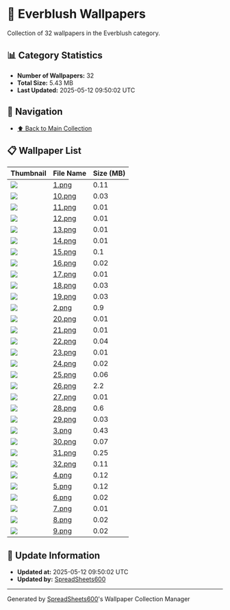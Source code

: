 # 📁 Everblush Wallpapers

Collection of 32 wallpapers in the Everblush category.

## 📊 Category Statistics
- **Number of Wallpapers:** 32
- **Total Size:** 5.43 MB
- **Last Updated:** 2025-05-12 09:50:02 UTC

## 📑 Navigation
- [⬆️ Back to Main Collection](../../README.md)

## 📋 Wallpaper List

| Thumbnail | File Name | Size (MB) |
|-----------|-----------|-----------|
| ![](1.png) | [1.png](1.png) | 0.11 |
| ![](10.png) | [10.png](10.png) | 0.03 |
| ![](11.png) | [11.png](11.png) | 0.01 |
| ![](12.png) | [12.png](12.png) | 0.01 |
| ![](13.png) | [13.png](13.png) | 0.01 |
| ![](14.png) | [14.png](14.png) | 0.01 |
| ![](15.png) | [15.png](15.png) | 0.1 |
| ![](16.png) | [16.png](16.png) | 0.02 |
| ![](17.png) | [17.png](17.png) | 0.01 |
| ![](18.png) | [18.png](18.png) | 0.03 |
| ![](19.png) | [19.png](19.png) | 0.03 |
| ![](2.png) | [2.png](2.png) | 0.9 |
| ![](20.png) | [20.png](20.png) | 0.01 |
| ![](21.png) | [21.png](21.png) | 0.01 |
| ![](22.png) | [22.png](22.png) | 0.04 |
| ![](23.png) | [23.png](23.png) | 0.01 |
| ![](24.png) | [24.png](24.png) | 0.02 |
| ![](25.png) | [25.png](25.png) | 0.06 |
| ![](26.png) | [26.png](26.png) | 2.2 |
| ![](27.png) | [27.png](27.png) | 0.01 |
| ![](28.png) | [28.png](28.png) | 0.6 |
| ![](29.png) | [29.png](29.png) | 0.03 |
| ![](3.png) | [3.png](3.png) | 0.43 |
| ![](30.png) | [30.png](30.png) | 0.07 |
| ![](31.png) | [31.png](31.png) | 0.25 |
| ![](32.png) | [32.png](32.png) | 0.11 |
| ![](4.png) | [4.png](4.png) | 0.12 |
| ![](5.png) | [5.png](5.png) | 0.12 |
| ![](6.png) | [6.png](6.png) | 0.02 |
| ![](7.png) | [7.png](7.png) | 0.01 |
| ![](8.png) | [8.png](8.png) | 0.02 |
| ![](9.png) | [9.png](9.png) | 0.02 |


## 🔄 Update Information
- **Updated at:** 2025-05-12 09:50:02 UTC
- **Updated by:** [SpreadSheets600](https://github.com/SpreadSheets600)

---
Generated by [SpreadSheets600](https://github.com/SpreadSheets600)'s Wallpaper Collection Manager
